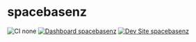 # spacebasenz

![CI none](https://img.shields.io/badge/ci-none-orange.svg)
[![Dashboard spacebasenz](https://img.shields.io/badge/dashboard-spacebasenz-yellow.svg)](https://dashboard.pantheon.io/sites/87486ada-78a0-4744-851e-549680c32368#dev/code)
[![Dev Site spacebasenz](https://img.shields.io/badge/site-spacebasenz-blue.svg)](http://dev-spacebasenz.pantheonsite.io/)